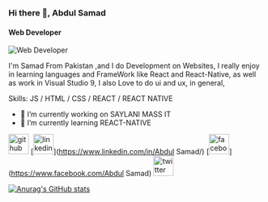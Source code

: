 ### Hi there 👋, Abdul Samad
#### Web Developer 
![Web Developer ](https://encrypted-tbn0.gstatic.com/images?q=tbn:ANd9GcRt255n_Z7xN9OrXECqp0P6bi_xsRFzbT8gkg&usqp=CAU)

I'm Samad From Pakistan ,and I do Development on Websites, I really enjoy in learning languages and FrameWork like React and React-Native, as well as work in Visual Studio 9, I also Love to do ui and ux, in general,

Skills:  JS / HTML / CSS / REACT / REACT  NATIVE 

- 🔭 I’m currently working on SAYLANI MASS IT 
- 🌱 I’m currently learning REACT-NATIVE  


[<img src='https://cdn.jsdelivr.net/npm/simple-icons@3.0.1/icons/github.svg' alt='github' height='40'>](https://github.com/absam0001)  [<img src='https://cdn.jsdelivr.net/npm/simple-icons@3.0.1/icons/linkedin.svg' alt='linkedin' height='40'>](https://www.linkedin.com/in/Abdul Samad/)  [<img src='https://cdn.jsdelivr.net/npm/simple-icons@3.0.1/icons/facebook.svg' alt='facebook' height='40'>](https://www.facebook.com/Abdul Samad)  [<img src='https://cdn.jsdelivr.net/npm/simple-icons@3.0.1/icons/twitter.svg' alt='twitter' height='40'>](https://twitter.com/ab_sam001)  





[![Anurag's GitHub stats](https://github-readme-stats.vercel.app/api?username=samad001)](https://github.com/anuraghazra/github-readme-stats)

